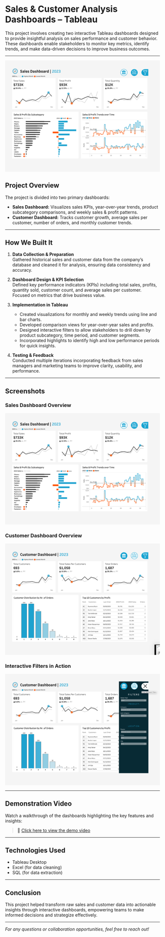# Sales & Customer Analysis Dashboards – Tableau

This project involves creating two interactive Tableau dashboards designed to provide insightful analysis on sales performance and customer behavior. These dashboards enable stakeholders to monitor key metrics, identify trends, and make data-driven decisions to improve business outcomes.

---
![Sales Dashboard](https://raw.githubusercontent.com/Adityaxrana/Tableau--Sales_Customer_Analysis/main/Media/first.jpg)

## Project Overview

The project is divided into two primary dashboards:

- **Sales Dashboard:** Visualizes sales KPIs, year-over-year trends, product subcategory comparisons, and weekly sales & profit patterns.
- **Customer Dashboard:** Tracks customer growth, average sales per customer, number of orders, and monthly customer trends.

---

## How We Built It

1. **Data Collection & Preparation**  
   Gathered historical sales and customer data from the company’s database and cleaned it for analysis, ensuring data consistency and accuracy.

2. **Dashboard Design & KPI Selection**  
   Defined key performance indicators (KPIs) including total sales, profits, quantity sold, customer count, and average sales per customer. Focused on metrics that drive business value.

3. **Implementation in Tableau**  
   - Created visualizations for monthly and weekly trends using line and bar charts.  
   - Developed comparison views for year-over-year sales and profits.  
   - Designed interactive filters to allow stakeholders to drill down by product subcategory, time period, and customer segments.  
   - Incorporated highlights to identify high and low performance periods for quick insights.

4. **Testing & Feedback**  
   Conducted multiple iterations incorporating feedback from sales managers and marketing teams to improve clarity, usability, and performance.

---

## Screenshots

### Sales Dashboard Overview  
![Sales Dashboard](https://raw.githubusercontent.com/Adityaxrana/Tableau--Sales_Customer_Analysis/main/Media/first.jpg)

### Customer Dashboard Overview  
![Customer Dashboard](https://raw.githubusercontent.com/Adityaxrana/Tableau--Sales_Customer_Analysis/main/Media/Second.jpg)

### Interactive Filters in Action  
![Customer Dashboard](https://raw.githubusercontent.com/Adityaxrana/Tableau--Sales_Customer_Analysis/main/Media/Third.jpg)

---

## Demonstration Video

Watch a walkthrough of the dashboards highlighting the key features and insights:

> 🔗 [Click here to view the demo video](https://github.com/Adityaxrana/Tableau--Sales_Customer_Analysis/blob/main/Media/Video.mov)

---

## Technologies Used

- Tableau Desktop  
- Excel (for data cleaning)  
- SQL (for data extraction)

---

## Conclusion

This project helped transform raw sales and customer data into actionable insights through interactive dashboards, empowering teams to make informed decisions and strategize effectively.

---

*For any questions or collaboration opportunities, feel free to reach out!*

